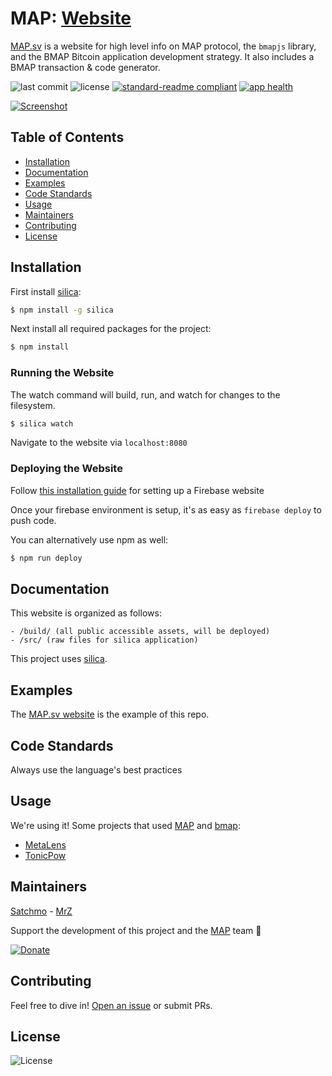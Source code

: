 # MAP: [Website](https://map.sv/?affiliate=$satchmo)
[MAP.sv](https://map.sv/?affiliate=$satchmo) is a website for high level info on MAP protocol, the `bmapjs` library, and the BMAP Bitcoin application development strategy. It also includes a BMAP transaction & code generator.

![last commit](https://img.shields.io/github/last-commit/rohenaz/map.sv.svg)
![license](https://img.shields.io/github/license/rohenaz/map.sv.svg?style=flat)
[![standard-readme compliant](https://img.shields.io/badge/standard--readme-OK-green.svg?style=flat)](https://github.com/RichardLitt/standard-readme)
[![app health](https://img.shields.io/website-up-down-green-red/https/map.sv.svg?label=status)](https://map.sv/?affiliate=$satchmo)

[![Screenshot](.github/images/website-example.gif)](https://map.sv/?affiliate=$satchmo)

## Table of Contents
- [Installation](#installation)
- [Documentation](#documentation)
- [Examples](#examples)
- [Code Standards](#code-standards)
- [Usage](#usage)
- [Maintainers](#maintainers)
- [Contributing](#contributing)
- [License](#license)

## Installation
First install [silica](https://github.com/BakedSoftware/silica):
```bash
$ npm install -g silica
```  

Next install all required packages for the project:
```bash
$ npm install
``` 

### Running the Website
The watch command will build, run, and watch for changes to the filesystem.

```bash
$ silica watch
```  

Navigate to the website via `localhost:8080`

### Deploying the Website
Follow [this installation guide](https://github.com/rohenaz/allaboard-faucet#installation) for setting up a Firebase website

Once your firebase environment is setup, it's as easy as `firebase deploy` to push code.

You can alternatively use npm as well:
```bash
$ npm run deploy
```

## Documentation
This website is organized as follows:
```
- /build/ (all public accessible assets, will be deployed)
- /src/ (raw files for silica application)
``` 

This project uses [silica](https://github.com/BakedSoftware/silica).

## Examples
The [MAP.sv website](https://map.sv/?affiliate=$satchmo) is the example of this repo.

## Code Standards
Always use the language's best practices

## Usage
We're using it! Some projects that used [MAP](https://github.com/rohenaz/map) and [bmap](https://github.com/rohenaz/bmap):
- [MetaLens](https://metalens.allaboard.cash/?affiliate=$satchmo)
- [TonicPow](https://tonicpow.com/?affiliate=$satchmo)

## Maintainers
[Satchmo](https://github.com/rohenaz) - [MrZ](https://github.com/mrz1836)

Support the development of this project and the [MAP](https://map.sv/?affiliate=$satchmo) team 🙏

[![Donate](https://img.shields.io/badge/donate-bitcoin%20SV-brightgreen.svg)](http://handcash.to/$satchmo)

## Contributing
Feel free to dive in! [Open an issue](https://github.com/rohenaz/map.sv/issues/new) or submit PRs.

## License
![License](https://img.shields.io/github/license/rohenaz/map.sv.svg?style=flat)
